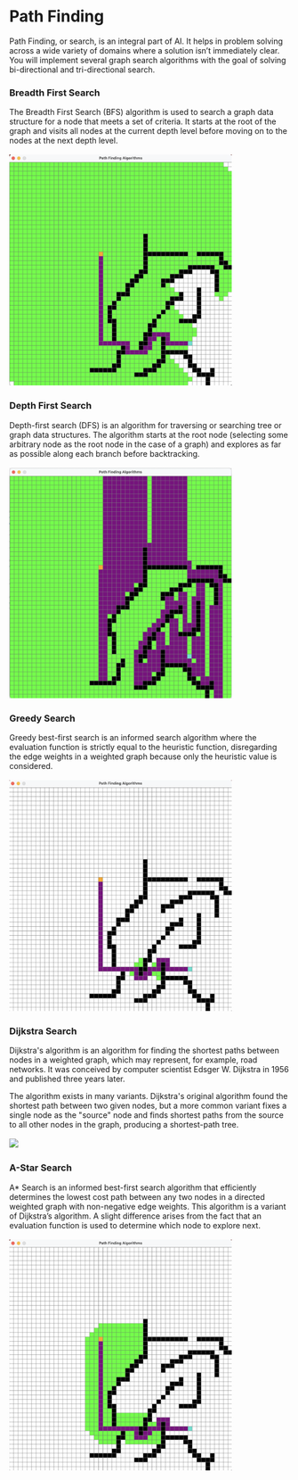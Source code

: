 <h1>Path Finding</h1>

Path Finding, or search, is an integral part of AI. It helps in problem solving across a wide variety of domains where a solution isn’t immediately clear. You will implement several graph search algorithms with the goal of solving bi-directional and tri-directional search.


<h3>Breadth First Search</h3>
The Breadth First Search (BFS) algorithm is used to search a graph data structure for a node that meets a set of criteria. It starts at the root of the graph and visits all nodes at the current depth level before moving on to the nodes at the next depth level.
<br><br>
<img src='bfs.png' width='400'>

<h3>Depth First Search</h3>
Depth-first search (DFS) is an algorithm for traversing or searching tree or graph data structures. The algorithm starts at the root node (selecting some arbitrary node as the root node in the case of a graph) and explores as far as possible along each branch before backtracking.
<br><br>
<img src='depth.png' width='400'>

<h3>Greedy Search</h3>
Greedy best-first search is an informed search algorithm where the evaluation function is strictly equal to the heuristic function, disregarding the edge weights in a weighted graph because only the heuristic value is considered.
<br><br>
<img src='greedy.png' width='400'>

<h3>Dijkstra Search</h3>
Dijkstra's algorithm is an algorithm for finding the shortest paths between nodes in a weighted graph, which may represent, for example, road networks. It was conceived by computer scientist Edsger W. Dijkstra in 1956 and published three years later.

The algorithm exists in many variants. Dijkstra's original algorithm found the shortest path between two given nodes, but a more common variant fixes a single node as the "source" node and finds shortest paths from the source to all other nodes in the graph, producing a shortest-path tree.
<br><br>
<img src='Dijkstra.png' width='400'>

<h3>A-Star Search</h3>
A* Search is an informed best-first search algorithm that efficiently determines the lowest cost path between any two nodes in a directed weighted graph with non-negative edge weights. This algorithm is a variant of Dijkstra’s algorithm. A slight difference arises from the fact that an evaluation function is used to determine which node to explore next.
<br><br>
<img src='astar.png' width='400'>
